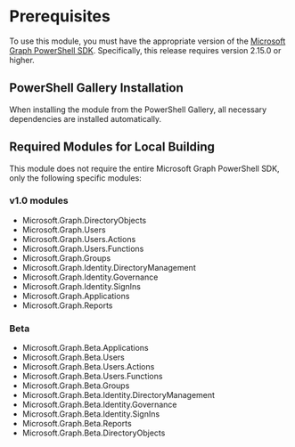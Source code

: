 # Prerequisites

To use this module, you must have the appropriate version of the [Microsoft Graph PowerShell SDK](https://learn.microsoft.com/powershell/microsoftgraph/installation). Specifically, this release requires version 2.15.0 or higher.

## PowerShell Gallery Installation

When installing the module from the PowerShell Gallery, all necessary dependencies are installed automatically.

## Required Modules for Local Building

This module does not require the entire Microsoft Graph PowerShell SDK, only the following specific modules:

### v1.0 modules

- Microsoft.Graph.DirectoryObjects
- Microsoft.Graph.Users
- Microsoft.Graph.Users.Actions
- Microsoft.Graph.Users.Functions
- Microsoft.Graph.Groups
- Microsoft.Graph.Identity.DirectoryManagement
- Microsoft.Graph.Identity.Governance
- Microsoft.Graph.Identity.SignIns
- Microsoft.Graph.Applications
- Microsoft.Graph.Reports

### Beta

- Microsoft.Graph.Beta.Applications
- Microsoft.Graph.Beta.Users
- Microsoft.Graph.Beta.Users.Actions
- Microsoft.Graph.Beta.Users.Functions
- Microsoft.Graph.Beta.Groups
- Microsoft.Graph.Beta.Identity.DirectoryManagement
- Microsoft.Graph.Beta.Identity.Governance
- Microsoft.Graph.Beta.Identity.SignIns
- Microsoft.Graph.Beta.Reports
- Microsoft.Graph.Beta.DirectoryObjects
